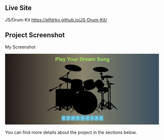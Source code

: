 ## Live Site

JS/Drum-Kit  https://elfdrkn.github.io/JS-Drum-Kit/

## Project Screenshot

My Screenshot
<p align="left"> <img src="https://github.com/elfdrkn/JS-Drum-Kit/blob/main/drum-kit-screenshot.png" alt="screenshot" /> </p>


You can find more details about the project in the sections below.
